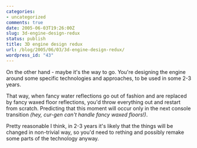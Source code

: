 ```yaml
---
categories:
- uncategorized
comments: true
date: 2005-06-03T19:26:00Z
slug: 3d-engine-design-redux
status: publish
title: 3D engine design redux
url: /blog/2005/06/03/3d-engine-design-redux/
wordpress_id: "43"
---
```


On the other hand - maybe it's the way to go. You're designing the engine around some specific technologies and approaches, to be used in some 2-3 years.

That way, when fancy water reflections go out of fashion and are replaced by fancy waxed floor reflections, you'd throw everything out and restart from scratch. Predicting that this moment will occur only in the next console transition _(hey, cur-gen can't handle fancy waxed floors!)_.

Pretty reasonable I think, in 2-3 years it's likely that the things will be changed in non-trivial way, so you'd need to rething and possibly remake some parts of the technology anyway.

